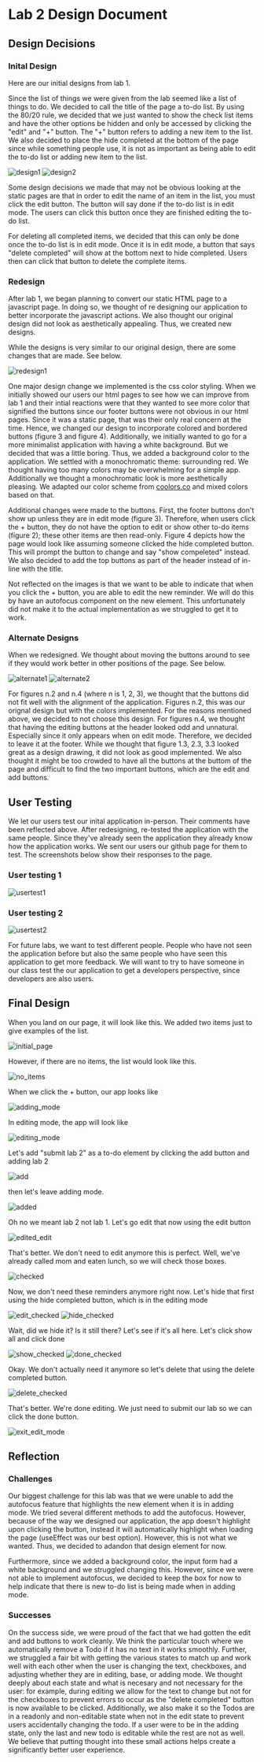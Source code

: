 # Lab 2 Design Document

## Design Decisions

### Inital Design

Here are our initial designs from lab 1. 

Since the list of things we were given from the lab seemed like a list of things to do. We decided to call the title of the page a to-do list. By using the 80/20 rule, we decided that we just wanted to show the check list items and have the other options be hidden and only be accessed by clicking the "edit" and "+" button. The "+" button refers to adding a new item to the list. We also decided to place the hide completed at the bottom of the page since while something people use, it is not as important as being able to edit the to-do list or adding new item to the list.

![design1](images/design-page1.png)
![design2](images/design-page2.png)

Some design decisions we made that may not be obvious looking at the static pages are that in order to edit the name of an item in the list, you must click the edit button. The button will say done if the to-do list is in edit mode. The users can click this button once they are finished editing the to-do list.

For deleting all completed items, we decided that this can only be done once the to-do list is in edit mode. Once it is in edit mode, a button that says "delete completed" will show at the bottom next to hide completed. Users then can click that button to delete the complete items. 

### Redesign

After lab 1, we began planning to convert our static HTML page to a javascript page. In doing so, we thought of re designing our application to better incorporate the javascript actions. We also thought our original design did not look as aesthetically appealing. Thus, we created new designs.

While the designs is very similar to our original design, there are some changes that are made. See below.

![redesign1](images/redesign.png)

One major design change we implemented is the css color styling. When we initially showed our users our html pages to see how we can improve from lab 1 and their intial reactions were that they wanted to see more color that signified the buttons since our footer buttons were not obvious in our html pages. Since it was a static page, that was their only real concern at the time. Hence, we changed our design to incorporate colored and bordered buttons (figure 3 and figure 4). Additionally, we initially wanted to go for a more minimalist application with having a white background. But we decided that was a little boring. Thus, we added a background color to the application. We settled with a monochromatic theme: surrounding red. We thought having too many colors may be overwhelming for a simple app. Additionally we thought a monochromatic look is  more aesthetically pleasing. We adapted our color scheme from [coolors.co](https://coolors.co/ffcdb2-ffb4a2-e5989b-b5838d-6d6875) and mixed colors based on that. 

Additional changes were made to the buttons. First, the footer buttons don't show up unless they are in edit mode (figure 3). Therefore, when users click the + button, they do not have the option to edit or show other to-do items (figure 2); these other items are then read-only. Figure 4 depicts how the page would look like assuming someone clicked the hide completed button. This will prompt the button to change and say "show compeleted" instead. We also decided to add the top buttons as part of the header instead of in-line with the title.

Not reflected on the images is that we want to be able to indicate that when you click the + button, you are able to edit the new reminder. We will do this by have an autofocus component on the new element. This unfortunately did not make it to the actual implementation as we struggled to get it to work.

### Alternate Designs

When we redesigned. We thought about moving the buttons around to see if they would work better in other positions of the page. See below.

![alternate1](images/altdesign1.png)
![alternate2](images/altdesign2.png)

For figures n.2 and n.4 (where n is 1, 2, 3), we thought that the buttons did not fit well with the alignment of the application. Figures n.2, this was our orignal design but with the colors implemented. For the reasons mentioned above, we decided to not choose this design. For figures n.4, we thought that having the editing buttons at the header looked odd and unnatural. Especially since it only appears when on edit mode. Therefore, we decided to leave it at the footer. While we thought that figure 1.3, 2.3, 3.3 looked great as a design drawing, it did not look as good implemented. We also thought it might be too crowded to have all the buttons at the buttom of the page and difficult to find the two important buttons, which are the edit and add buttons. 

## User Testing

We let our users test our inital application in-person. Their comments have been reflected above. After redesigning, re-tested the application with the same people. Since they've already seen the application they already know how the application works. We sent our users our github page for them to test. The screenshots below show their responses to the page.

### User testing 1

![usertest1](images/usertest1.png)

### User testing 2

![usertest2](images/usertest2.png)

For future labs, we want to test different people. People who have not seen the application before but also the same people who have seen this application to get more feedback. We will want to try to have someone in our class test the our application to get a developers perspective, since developers are also users.

## Final Design

When you land on our page, it will look like this. We added two items just to give examples of the list.

![initial_page](images/initial_page.png)

However, if there are no items, the list would look like this. 

![no_items](images/no_items.png)

When we click the + button, our app looks like

![adding_mode](images/adding_mode.png)

In editing mode, the app will look like

![editing_mode](images/editing_mode.png)

Let's add "submit lab 2" as a to-do element by clicking the add button and adding lab 2

![add](images/add.png)

then let's leave adding mode.

![added](images/added.png)

Oh no we meant lab 2 not lab 1. Let's go edit that now using the edit button

![edited_edit](images/edited_edit.png)

That's better. We don't need to edit anymore this is perfect.  Well, we've already called mom and eaten lunch, so we will check those boxes.

![checked](images/checked.png)

Now, we don't need these reminders anymore right now. Let's hide that first using the hide completed button, which is in the editing mode

![edit_checked](images/edit_checked.png)
![hide_checked](images/hide_checked.png)

Wait, did we hide it? Is it still there? Let's see if it's all here. Let's click show all and click done

![show_checked](images/show_checked.png)
![done_checked](images/done_checked.png)

Okay. We don't actually need it anymore so let's delete that using the delete completed button.

![delete_checked](images/delete_checked.png)

That's better. We're done editing. We just need to submit our lab so we can click the done button.

![exit_edit_mode](images/exit_edit_mode.png)


## Reflection
### Challenges

Our biggest challenge for this lab was that we were unable to add the autofocus feature that highlights the new element when it is in adding mode. We tried several different methods to add the autofocus. However, because of the way we designed our application, the app doesn't highlight upon clicking the button, instead it will automatically highlight when loading the page (useEffect was our best option). However, this is not what we wanted. Thus, we decided to adandon that design element for now.

Furthermore, since we added a background color, the input form had a white background and we struggled changing this. However, since we were not able to implement autofocus, we decided to keep the box for now to help indicate that there is new to-do list is being made when in adding mode.

### Successes

On the success side, we were proud of the fact that we had gotten the edit and add buttons to work cleanly. We think the particular touch where we automatically remove a Todo if it has no text in it works smoothly. Further, we struggled a fair bit with getting the various states to match up and work well with each other when the user is changing the text, checkboxes, and adjusting whether they are in editing, base, or adding mode. We thought deeply about each state and what is necesary and not necessary for the user: for example, during editing we allow for the text to change but not for the checkboxes to prevent errors to occur as the "delete completed" button is now available to be clicked. Additionally, we also make it so the Todos are in a readonly and non-editable state when not in the edit state to prevent users accidentally changing the todo. If a user were to be in the adding state, only the last and new todo is editable while the rest are not as well. We believe that putting thought into these small actions helps create a significantly better user experience. 